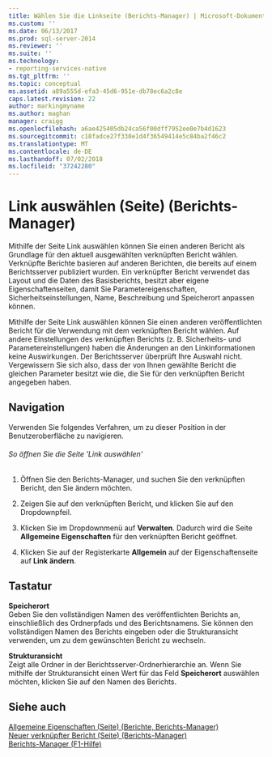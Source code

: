 ```yaml
---
title: Wählen Sie die Linkseite (Berichts-Manager) | Microsoft-Dokumentation
ms.custom: ''
ms.date: 06/13/2017
ms.prod: sql-server-2014
ms.reviewer: ''
ms.suite: ''
ms.technology:
- reporting-services-native
ms.tgt_pltfrm: ''
ms.topic: conceptual
ms.assetid: a89a555d-efa3-45d6-951e-db78ec6a2c8e
caps.latest.revision: 22
author: markingmyname
ms.author: maghan
manager: craigg
ms.openlocfilehash: a6ae425405db24ca56f00dff7952ee0e7b4d1623
ms.sourcegitcommit: c18fadce27f330e1d4f36549414e5c84ba2f46c2
ms.translationtype: MT
ms.contentlocale: de-DE
ms.lasthandoff: 07/02/2018
ms.locfileid: "37242280"
---
```

# <a name="choose-link-page-report-manager"></a>Link auswählen (Seite) (Berichts-Manager)
  Mithilfe der Seite Link auswählen können Sie einen anderen Bericht als Grundlage für den aktuell ausgewählten verknüpften Bericht wählen. Verknüpfte Berichte basieren auf anderen Berichten, die bereits auf einem Berichtsserver publiziert wurden. Ein verknüpfter Bericht verwendet das Layout und die Daten des Basisberichts, besitzt aber eigene Eigenschaftenseiten, damit Sie Parametereigenschaften, Sicherheitseinstellungen, Name, Beschreibung und Speicherort anpassen können.  
  
 Mithilfe der Seite Link auswählen können Sie einen anderen veröffentlichten Bericht für die Verwendung mit dem verknüpften Bericht wählen. Auf andere Einstellungen des verknüpften Berichts (z. B. Sicherheits- und Parametereinstellungen) haben die Änderungen an den Linkinformationen keine Auswirkungen. Der Berichtsserver überprüft Ihre Auswahl nicht. Vergewissern Sie sich also, dass der von Ihnen gewählte Bericht die gleichen Parameter besitzt wie die, die Sie für den verknüpften Bericht angegeben haben.  
  
## <a name="navigation"></a>Navigation  
 Verwenden Sie folgendes Verfahren, um zu dieser Position in der Benutzeroberfläche zu navigieren.  
  
###### <a name="to-open-the-choose-link-page"></a>So öffnen Sie die Seite 'Link auswählen'  
  
1.  Öffnen Sie den Berichts-Manager, und suchen Sie den verknüpften Bericht, den Sie ändern möchten.  
  
2.  Zeigen Sie auf den verknüpften Bericht, und klicken Sie auf den Dropdownpfeil.  
  
3.  Klicken Sie im Dropdownmenü auf **Verwalten**. Dadurch wird die Seite **Allgemeine Eigenschaften** für den verknüpften Bericht geöffnet.  
  
4.  Klicken Sie auf der Registerkarte **Allgemein** auf der Eigenschaftenseite auf **Link ändern**.  
  
## <a name="options"></a>Tastatur  
 **Speicherort**  
 Geben Sie den vollständigen Namen des veröffentlichten Berichts an, einschließlich des Ordnerpfads und des Berichtsnamens. Sie können den vollständigen Namen des Berichts eingeben oder die Strukturansicht verwenden, um zu dem gewünschten Bericht zu wechseln.  
  
 **Strukturansicht**  
 Zeigt alle Ordner in der Berichtsserver-Ordnerhierarchie an. Wenn Sie mithilfe der Strukturansicht einen Wert für das Feld **Speicherort** auswählen möchten, klicken Sie auf den Namen des Berichts.  
  
## <a name="see-also"></a>Siehe auch  
 [Allgemeine Eigenschaften (Seite) (Berichte, Berichts-Manager)](../../2014/reporting-services/general-properties-page-reports-report-manager.md)   
 [Neuer verknüpfter Bericht (Seite) (Berichts-Manager)](../../2014/reporting-services/new-linked-report-page-report-manager.md)   
 [Berichts-Manager (F1-Hilfe)](../../2014/reporting-services/report-manager-f1-help.md)  
  
  
